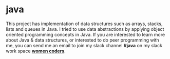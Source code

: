 # java
This project has implementation of data structures such as arrays, stacks, lists and queues in Java. I tried to use data abstractions by applying object oriented programming concepts in Java. If you are interested to learn more about Java & data structures, or interested to do peer programming with me, you can send me an email to join my slack channel **#java** on my slack work space [**women coders**](https://womencodersworkspace.slack.com).
